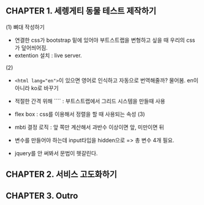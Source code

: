 ## CHAPTER 1. 세렝게티 동물 테스트 제작하기

(1) 뼈대 작성하기

- 연결한 css가 bootstrap 밑에 있어야 부트스트랩을 변형하고 싶을 때 우리의 css가 덮어씌어짐.
- extention 설치 : live server.

(2)

- `<html lang="en">`이 있으면 영어로 인식하고 자동으로 번역해줄까? 물어봄. en이 아니라 ko로 바꾸기

- 적절한 간격 위해 `<body class = "container">``` : 부트스트랩에서 그리드 시스템을 만들때 사용
- flex box : css를 이용해서 정렬을 할 때 사용되는 속성
  (3)
- mbti 결정 로직 : 앞 쪽만 계산해서 과반수 이상이면 앞, 미만이면 뒤
- 변수를 만들어야 하는데 input타입을 hidden으로 => 총 변수 4개 필요.
- jquery를 안 써봐서 문법이 헷갈린다.

## CHAPTER 2. 서비스 고도화하기

## CHAPTER 3. Outro
